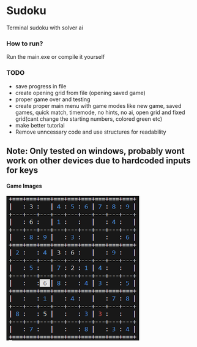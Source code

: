 # Sudoku
Terminal sudoku with solver ai 
### How to run?
Run the main.exe or compile it yourself

### TODO
- save progress in file
- create opening grid from file (opening saved game)
- proper game over and testing
- create proper main menu with game modes like new game, saved games, quick match, timemode, no hints, no ai, open grid and fixed grid(cant change the starting numbers, colored green etc)
- make better tutorial
- Remove unncessary code and use structures for readability 

## Note: Only tested on windows, probably wont work on other devices due to hardcoded inputs for keys

#### Game Images

![Alt text](./board.png)
